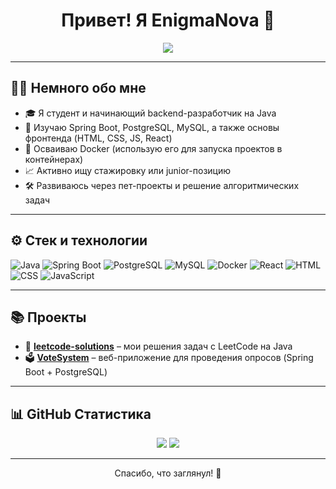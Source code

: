 <h1 align="center">Привет! Я EnigmaNova 👋</h1>

<p align="center">
  <img src="https://readme-typing-svg.herokuapp.com/?lines=Junior+Java+Developer;Spring+Boot+%7C+React+%7C+PostgreSQL;Активно+ищу+стажировку+и+развиваюсь!&center=true&width=500&height=45">
</p>

---

## 👨‍💻 Немного обо мне

- 🎓 Я студент и начинающий backend-разработчик на Java
- 🚀 Изучаю Spring Boot, PostgreSQL, MySQL, а также основы фронтенда (HTML, CSS, JS, React)
- 🔧 Осваиваю Docker (использую его для запуска проектов в контейнерах)
- 📈 Активно ищу стажировку или junior-позицию
- 🛠️ Развиваюсь через пет-проекты и решение алгоритмических задач

---

## ⚙️ Стек и технологии

![Java](https://img.shields.io/badge/Java-ED8B00?style=for-the-badge&logo=openjdk&logoColor=white)
![Spring Boot](https://img.shields.io/badge/Spring%20Boot-6DB33F?style=for-the-badge&logo=spring-boot&logoColor=white)
![PostgreSQL](https://img.shields.io/badge/PostgreSQL-316192?style=for-the-badge&logo=postgresql&logoColor=white)
![MySQL](https://img.shields.io/badge/MySQL-4479A1?style=for-the-badge&logo=mysql&logoColor=white)
![Docker](https://img.shields.io/badge/Docker-0db7ed?style=for-the-badge&logo=docker&logoColor=white)
![React](https://img.shields.io/badge/React-20232A?style=for-the-badge&logo=react&logoColor=61DAFB)
![HTML](https://img.shields.io/badge/HTML5-e34c26?style=for-the-badge&logo=html5&logoColor=white)
![CSS](https://img.shields.io/badge/CSS3-1572B6?style=for-the-badge&logo=css3&logoColor=white)
![JavaScript](https://img.shields.io/badge/JavaScript-F7DF1E?style=for-the-badge&logo=javascript&logoColor=black)

---

## 📚 Проекты

- 🧠 **[leetcode-solutions](https://github.com/EnigmaNova/leetcode-solutions)** – мои решения задач с LeetCode на Java
- 🗳️ **[VoteSystem](https://github.com/EnigmaNova/VoteSystem)** – веб-приложение для проведения опросов (Spring Boot + PostgreSQL)

---

## 📊 GitHub Статистика

<p align="center">
  <img src="https://github-readme-stats.vercel.app/api?username=EnigmaNova&show_icons=true&theme=tokyonight" />
  <img src="https://github-readme-stats.vercel.app/api/top-langs/?username=EnigmaNova&layout=compact&theme=tokyonight" />
</p>

---

<!-- Optional footer -->
<p align="center">Спасибо, что заглянул! 🌟</p>

